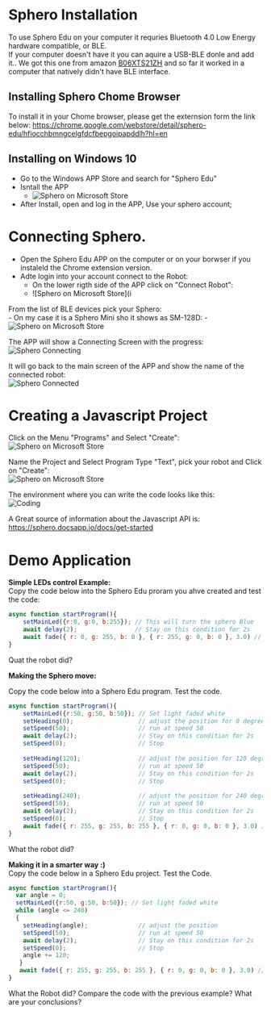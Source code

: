 # Sphero Installation

To use Sphero Edu on your computer it requries Bluetooth 4.0 Low Energy hardware compatible, or BLE.  
If your computer doesn't have it you can aquire a USB-BLE donle and add it..
We got this one from amazon [B06XTS21ZH](https://www.amazon.com/gp/product/B06XTS21ZH/ref=oh_aui_detailpage_o00_s00?ie=UTF8&psc=1) and so far it worked in a computer that natively didn't have BLE interface.

## Installing Sphero Chome Browser
To install it in your Chome browser, please get the externsion form the link below:
https://chrome.google.com/webstore/detail/sphero-edu/hfiocchbmngcelgfdcfbepgoipapddlh?hl=en  


## Installing on Windows 10

- Go to the Windows APP Store and search for "Sphero Edu" 
- Isntall the APP
    - ![Sphero on Microsoft Store](images/spherowindows10.png)  
- After Install, open and log in the APP, Use your sphero account;

# Connecting Sphero.
- Open the Sphero Edu APP on the computer or on your borwser if you instaleld the Chrome extension version.
- Adte login into your account connect to the Robot:
    - On the lower rigth side of the APP click on "Connect Robot":  
    - ![Sphero on Microsoft Store](i 

From the list of BLE devices pick your Sphero:  
    - On my case it is a Sphero Mini sho it shows as SM-128D: 
    - ![Sphero on Microsoft Store](images/PAIRSphero.png)

The APP will show a Connecting Screen with the progress:  
![Sphero Connecting](images/connecting.png)

It will go back to the main screen of the APP and show the name of the connected robot:  
![Sphero Connected](images/Conected.png)

# Creating a Javascript Project

Click on the Menu "Programs" and Select "Create":  
![Sphero on Microsoft Store](images/SpheroNewProject.png)  

Name the Project and Select Program Type "Text", pick your robot and Click on "Create":  
![Sphero on Microsoft Store](images/SpheroNewJavaScriptProgram.png)  

The environment where you can write the code looks like this:  
![Coding](images/SpheroJavaScript.png)

A Great source of information about the Javascript API is:  
https://sphero.docsapp.io/docs/get-started

# Demo Application

**Simple LEDs control Example:**     
Copy the code below into the Sphero Edu proram you ahve created and test the code:  
```js
async function startProgram(){
    setMainLed({r:0, g:0, b:255}); // This will turn the sphero Blue
    await delay(2);                // Stay on this condition for 2s
    await fade({ r: 0, g: 255, b: 0 }, { r: 255, g: 0, b: 0 }, 3.0) // This Command will change lights from Green to RED in 3s
}
```  
Quat the robot did?


**Making the Sphero move:**  

Copy the code below into a Sphero Edu program. Test the code.  
```js
async function startProgram(){
    setMainLed({r:50, g:50, b:50}); // Set light faded white
    setHeading(0);                  // adjust the position for 0 degrees
    setSpeed(50);                   // run at speed 50 
    await delay(2);                 // Stay on this condition for 2s
    setSpeed(0);                    // Stop
    
    setHeading(120);                // adjust the position for 120 degrees
    setSpeed(50);                   // run at speed 50 
    await delay(2);                 // Stay on this condition for 2s
    setSpeed(0);                    // Stop
    
    setHeading(240);                // adjust the position for 240 degrees
    setSpeed(50);                   // run at speed 50 
    await delay(2);                 // Stay on this condition for 2s
    setSpeed(0);                    // Stop
    await fade({ r: 255, g: 255, b: 255 }, { r: 0, g: 0, b: 0 }, 3.0) // Fade lights off
}
``` 
What the robot did?

**Making it in a smarter way :)**  
Copy the code below in a Sphero Edu project. Test the Code.  

```js
async function startProgram(){
  var angle = 0;
  setMainLed({r:50, g:50, b:50}); // Set light faded white
  while (angle <= 240)
  {
    setHeading(angle);              // adjust the position
    setSpeed(50);                   // run at speed 50 
    await delay(2);                 // Stay on this condition for 2s
    setSpeed(0);                    // Stop
    angle += 120;
   }
   await fade({ r: 255, g: 255, b: 255 }, { r: 0, g: 0, b: 0 }, 3.0) // Fade lights off
}
``` 
What the Robot did?
Compare the code with the previous example?
What are your conclusions?

